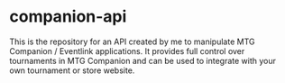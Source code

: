 # companion-api
This is the repository for an API created by me to manipulate MTG Companion / Eventlink applications. It provides full control over tournaments in MTG Companion and can be used to integrate with your own tournament or store website. 
